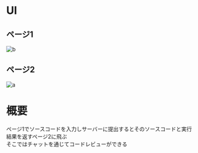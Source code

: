 # UI
## ページ1
![b](https://user-images.githubusercontent.com/25529722/62531801-205f0900-b87e-11e9-943e-ba2e6d4684f9.png)
## ページ2
![a](https://user-images.githubusercontent.com/25529722/62531788-1b01be80-b87e-11e9-8932-243ee07ecbe5.png)

# 概要
ページ1でソースコードを入力しサーバーに提出するとそのソースコードと実行結果を返すページ2に飛ぶ  
そこではチャットを通じてコードレビューができる
